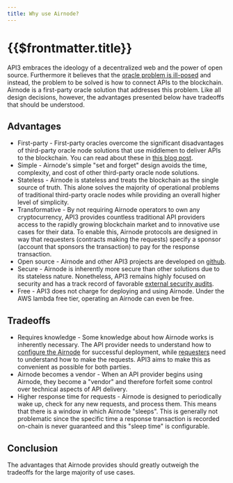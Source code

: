 ```yaml
---
title: Why use Airnode?
---
```


# {{$frontmatter.title}}

<VersionWarning/>
<TocHeader />
<TOC class="table-of-contents" :include-level="[2,3]" />

API3 embraces the ideology of a decentralized web and the power of open source.
Furthermore it believes that the
[oracle problem is ill-posed](https://medium.com/api3/the-api-connectivity-problem-bd7fa0420636)
and instead, the problem to be solved is how to connect APIs to the blockchain.
Airnode is a first-party oracle solution that addresses this problem. Like all
design decisions, however, the advantages presented below have tradeoffs that
should be understood.

## Advantages

- First-party - First-party oracles overcome the significant disadvantages of
  third-party oracle node solutions that use middlemen to deliver APIs to the
  blockchain. You can read about these in
  [this blog post](https://medium.com/api3/first-party-vs-third-party-oracles-90356e3cffe5).
- Simple - Airnode's simple "set and forget" design avoids the time, complexity,
  and cost of other third-party oracle node solutions.
- Stateless - Airnode is stateless and treats the blockchain as the single
  source of truth. This alone solves the majority of operational problems of
  traditional third-party oracle nodes while providing an overall higher level
  of simplicity.
- Transformative - By not requiring Airnode operators to own any cryptocurrency,
  API3 provides countless traditional API providers access to the rapidly
  growing blockchain market and to innovative use cases for their data. To
  enable this, Airnode protocols are designed in way that requesters (contracts
  making the requests) specify a sponsor (account that sponsors the transaction)
  to pay for the response transaction.
- Open source - Airnode and other API3 projects are developed on
  [github](https://github.com/api3dao).
- Secure - Airnode is inherently more secure than other solutions due to its
  stateless nature. Nonetheless, API3 remains highly focused on security and has
  a track record of favorable
  [external security audits](https://github.com/api3dao/api3-dao/tree/main/reports).
- Free - API3 does not charge for deploying and using Airnode. Under the AWS
  lambda free tier, operating an Airnode can even be free.

## Tradeoffs

- Requires knowledge - Some knowledge about how Airnode works is inherently
  necessary. The API provider needs to understand how to
  [configure the Airnode](../grp-providers/guides/build-an-airnode/#configuration)
  for successful deployment, while [requesters](../concepts/requester.md) need
  to understand how to make the requests. API3 aims to make this as convenient
  as possible for both parties.
- Airnode becomes a vendor - When an API provider begins using Airnode, they
  become a "vendor" and therefore forfeit some control over technical aspects of
  API delivery.
- Higher response time for requests - Airnode is designed to periodically wake
up, check for any new requests, and process them. This means that there is a
window in which Airnode "sleeps". This is generally not problematic since the
specific time a response transaction is recorded on-chain is never guaranteed
and this "sleep time" is configurable.
<!-- TODO: provide benchmarks -->

## Conclusion

The advantages that Airnode provides should greatly outweigh the tradeoffs for
the large majority of use cases.
